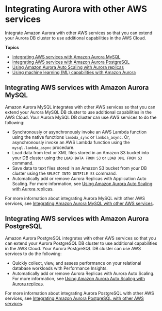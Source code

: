 # Integrating Aurora with other AWS services<a name="Aurora.Integrating"></a>

Integrate Amazon Aurora with other AWS services so that you can extend your Aurora DB cluster to use additional capabilities in the AWS Cloud\. 

**Topics**
+ [Integrating AWS services with Amazon Aurora MySQL](#Aurora.Integrating.AuroraMySQL)
+ [Integrating AWS services with Amazon Aurora PostgreSQL](#Aurora.Integrating.AuroraPostgreSQL)
+ [Using Amazon Aurora Auto Scaling with Aurora replicas](Aurora.Integrating.AutoScaling.md)
+ [Using machine learning \(ML\) capabilities with Amazon Aurora](aurora-ml.md)

## Integrating AWS services with Amazon Aurora MySQL<a name="Aurora.Integrating.AuroraMySQL"></a>

Amazon Aurora MySQL integrates with other AWS services so that you can extend your Aurora MySQL DB cluster to use additional capabilities in the AWS Cloud\. Your Aurora MySQL DB cluster can use AWS services to do the following:
+ Synchronously or asynchronously invoke an AWS Lambda function using the native functions `lambda_sync` or `lambda_async`\. Or, asynchronously invoke an AWS Lambda function using the `mysql.lambda_async` procedure\.
+ Load data from text or XML files stored in an Amazon S3 bucket into your DB cluster using the `LOAD DATA FROM S3` or `LOAD XML FROM S3` command\.
+ Save data to text files stored in an Amazon S3 bucket from your DB cluster using the `SELECT INTO OUTFILE S3` command\.
+ Automatically add or remove Aurora Replicas with Application Auto Scaling\. For more information, see [Using Amazon Aurora Auto Scaling with Aurora replicas](Aurora.Integrating.AutoScaling.md)\.

For more information about integrating Aurora MySQL with other AWS services, see [Integrating Amazon Aurora MySQL with other AWS services](AuroraMySQL.Integrating.md)\.

## Integrating AWS services with Amazon Aurora PostgreSQL<a name="Aurora.Integrating.AuroraPostgreSQL"></a>

Amazon Aurora PostgreSQL integrates with other AWS services so that you can extend your Aurora PostgreSQL DB cluster to use additional capabilities in the AWS Cloud\. Your Aurora PostgreSQL DB cluster can use AWS services to do the following:
+ Quickly collect, view, and assess performance on your relational database workloads with Performance Insights\.
+ Automatically add or remove Aurora Replicas with Aurora Auto Scaling\. For more information, see [Using Amazon Aurora Auto Scaling with Aurora replicas](Aurora.Integrating.AutoScaling.md)\.

For more information about integrating Aurora PostgreSQL with other AWS services, see [Integrating Amazon Aurora PostgreSQL with other AWS services](AuroraPostgreSQL.Integrating.md)\.